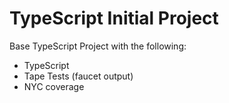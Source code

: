 # TypeScript Initial Project

Base TypeScript Project with the following:

* TypeScript
* Tape Tests (faucet output)
* NYC coverage
